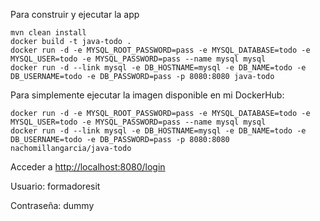 
Para construir y ejecutar la app

```
mvn clean install
docker build -t java-todo .
docker run -d -e MYSQL_ROOT_PASSWORD=pass -e MYSQL_DATABASE=todo -e MYSQL_USER=todo -e MYSQL_PASSWORD=pass --name mysql mysql
docker run -d --link mysql -e DB_HOSTNAME=mysql -e DB_NAME=todo -e DB_USERNAME=todo -e DB_PASSWORD=pass -p 8080:8080 java-todo
```

Para simplemente ejecutar la imagen disponible en mi DockerHub:

```
docker run -d -e MYSQL_ROOT_PASSWORD=pass -e MYSQL_DATABASE=todo -e MYSQL_USER=todo -e MYSQL_PASSWORD=pass --name mysql mysql
docker run -d --link mysql -e DB_HOSTNAME=mysql -e DB_NAME=todo -e DB_USERNAME=todo -e DB_PASSWORD=pass -p 8080:8080 nachomillangarcia/java-todo
```

Acceder a [http://localhost:8080/login](http://localhost:8080/login)

Usuario: formadoresit

Contraseña: dummy